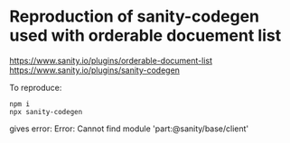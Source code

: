 # Reproduction of sanity-codegen used with orderable docuement list

https://www.sanity.io/plugins/orderable-document-list
https://www.sanity.io/plugins/sanity-codegen

To reproduce:
```
npm i
npx sanity-codegen
```

gives error: Error: Cannot find module 'part:@sanity/base/client'